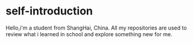 # self-introduction
Hello,i'm a student from ShangHai, China.
All my repositories are used to review what i learned in school and explore something new for me.
